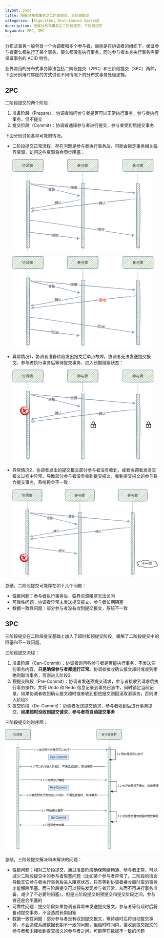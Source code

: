```yaml
---
layout: post
title: 图解分布式事务之二阶段提交、三阶段提交
categories: [Algorithm, Distributed System]
description: 图解分布式事务之二阶段提交、三阶段提交
keywords: 2PC, 3PC
---
```


分布式事务一般包含一个协调者和多个参与者，目标是在协调者的组织下，保证参与者要么都执行了某个事务，要么都没有执行事务，同时参与者本身执行事务需要保证事务的 ACID 特性。

业界常用的分布式事务算法包括二阶段提交（2PC）和三阶段提交（3PC）两种，下面分别用时序图的方式讨论不同情况下的分布式事务处理逻辑。

## 2PC

二阶段提交的两个阶段：

1. 准备阶段（Prepare）：协调者询问参与者是否可以正常执行事务，参与者执行事务，但不提交
2. 提交阶段（Commit）：协调者通知参与者进行提交，参与者受到后提交事务

下面分别讨论各种可能的情况。

- 二阶段提交正常流程，存在问题是参与者执行事务后，可能会锁定事务相关临界资源，访问这些资源将会同步阻塞：

    ![二阶段提交正常流程](/images/posts/distributed-system/2pc-1.png)

    ![参与者返回拒绝](/images/posts/distributed-system/2pc-2.png)

- 异常情况1，协调者准备阶段发出报文后单点故障，协调者无法发送提交报文，参与者执行事务后等待提交事务，进入长期阻塞状态：

    ![协调者单点故障，参与者长期阻塞](/images/posts/distributed-system/2pc-3.png)

- 异常情况2，协调者发出的提交报文部分参与者没有收到，或者协调者发提交报文过程中异常，导致部分参与者没有收到提交报文，收到提交报文的参与将会提交事务，系统将会不一致：

    ![参与者不一致](/images/posts/distributed-system/2pc-4.png)

总结，二阶段提交可能存在如下几个问题：

- 性能问题：参与者执行事务后，临界资源阻塞无法访问
- 可靠性问题：协调者异常未发送提交报文，参与者长期阻塞
- 数据一致性问题：部分参与者没有收到提交报文，系统不一致

## 3PC

三阶段提交在二阶段提交基础上加入了超时和预提交阶段，缓解了二阶段提交中的阻塞和不一致问题。

三阶段提交流程：

1. 准备阶段（Can-Commit）：协调者询问各参与者是否能执行事务，不发送任何事务内容，**只是确保参与者都运行正常**。协调者接收确认报文超时或收到拒绝则取消事务，否则进入阶段2
2. 预提交阶段（Pre-Commit）：协调者发送预提交请求，参与者接收到请求后执行事务操作，并将 Undo 和 Redo 信息记录到事务日志中，同时锁定当前记录。如果协调者收到确认报文超时或者收到拒绝报文则回滚取消事务，否则进入阶段3
3. 提交阶段（Do-Commit)：协调者发送提交请求，参与者收到后进行事务提交，**如果超时没收到提交请求，参与者将自动提交事务**

三阶段提交的时序图：

![三阶段提交时序图](/images/posts/distributed-system/3pc-1.png)

总结，三阶段提交解决和未解决的问题：

- 性能问题：相对二阶段提交，通过准备阶段确保网络畅通、参与者正常，可以减少二阶段提交中的参与者阻塞问题（比如某个参与者异常了，二阶段的话会导致其它参与者执行事务后进入阻塞状态，只有等到协调者接收超时取消事务才能解除阻塞。而三阶段提交可以预先发现参与者异常，从而不再进行事务准备，减少了不必要的阻塞）。但是三阶段提交的预提交和提交阶段之间，参与者还是会阻塞的
- 可靠性问题：提交阶段如果协调者异常未发送提交报文，参与者等待超时后将自动提交事务，不会造成长期阻塞
- 数据一致性问题：部分参与者没有收到提交报文，等待超时后将自动提交事务，不会造成系统数据长期不一致的问题，但超时时间内，接收到提交报文的参与者和未接收到提交报文的参与者之间，可能存在数据不一致的问题
